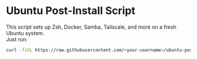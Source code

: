# Ubuntu Post-Install Script

This script sets up Zsh, Docker, Samba, Tailscale, and more on a fresh Ubuntu system.  
Just run:

```bash
curl -fsSL https://raw.githubusercontent.com/<your-username>/ubuntu-postinstall/main/ubuntu_postinstall.sh | bash -s -- "<root_ssh_key>" <new_user> <new_password> <tailscale_auth_key>
